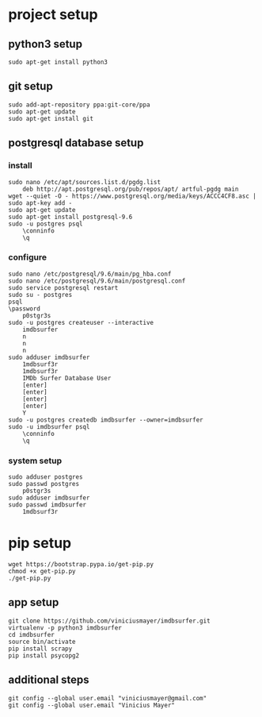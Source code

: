 # project setup

## python3 setup
```
sudo apt-get install python3
```

## git setup 
```
sudo add-apt-repository ppa:git-core/ppa
sudo apt-get update
sudo apt-get install git
```

## postgresql database setup
### install
```
sudo nano /etc/apt/sources.list.d/pgdg.list
	deb http://apt.postgresql.org/pub/repos/apt/ artful-pgdg main
wget --quiet -O - https://www.postgresql.org/media/keys/ACCC4CF8.asc | sudo apt-key add -
sudo apt-get update
sudo apt-get install postgresql-9.6
sudo -u postgres psql
	\conninfo
	\q
```
### configure
```
sudo nano /etc/postgresql/9.6/main/pg_hba.conf
sudo nano /etc/postgresql/9.6/main/postgresql.conf
sudo service postgresql restart
sudo su - postgres
psql
\password
	p0stgr3s
sudo -u postgres createuser --interactive
	imdbsurfer
	n
	n
	n
sudo adduser imdbsurfer
	1mdbsurf3r
	1mdbsurf3r
	IMDb Surfer Database User
	[enter]
	[enter]
	[enter]
	[enter]
	Y
sudo -u postgres createdb imdbsurfer --owner=imdbsurfer
sudo -u imdbsurfer psql
	\conninfo
	\q
```

### system setup
```
sudo adduser postgres
sudo passwd postgres
	p0stgr3s
sudo adduser imdbsurfer
sudo passwd imdbsurfer
	1mdbsurf3r
```

# pip setup
```
wget https://bootstrap.pypa.io/get-pip.py
chmod +x get-pip.py
./get-pip.py
```

## app setup
```
git clone https://github.com/viniciusmayer/imdbsurfer.git
virtualenv -p python3 imdbsurfer
cd imdbsurfer
source bin/activate
pip install scrapy
pip install psycopg2
```

## additional steps
```
git config --global user.email "viniciusmayer@gmail.com"
git config --global user.email "Vinicius Mayer"
```